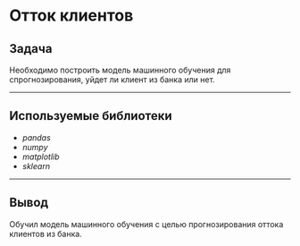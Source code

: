 # Отток клиентов

## Задача
Необходимо построить модель машинного обучения для спрогнозирования, уйдет ли клиент из банка или нет. 

---
## Используемые библиотеки
- *pandas*
- *numpy*
- *matplotlib*
- *sklearn*

---
## Вывод
Обучил модель машинного обучения с целью прогнозирования оттока клиентов из банка.